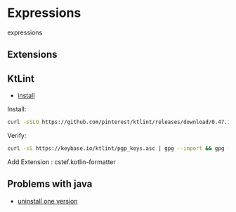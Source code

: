 # Expressions

expressions

## Extensions

## KtLint

- [install](https://pinterest.github.io/ktlint/install/cli/)

Install:

```sh
curl -sSLO https://github.com/pinterest/ktlint/releases/download/0.47.1/ktlint && chmod a+x ktlint && sudo mv ktlint /usr/local/bin/
```

Verify:

```sh
curl -sS https://keybase.io/ktlint/pgp_keys.asc | gpg --import && gpg --verify ktlint.asc
```

Add Extension : cstef.kotlin-formatter

## Problems with java

- [uninstall one version](https://linuxize.com/post/install-java-on-ubuntu-18-04/)
